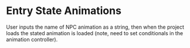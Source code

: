 # Entry State Animations

User inputs the name of NPC animation as a string, then when the project loads the stated animation is loaded (note, need to set conditionals in the animation controller).
